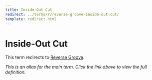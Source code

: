 ```yaml
---
title: Inside-Out Cut
redirect: ../terms/r/reverse-groove-inside-out-cut/
template: redirect.html
---
```


# Inside-Out Cut

This term redirects to [Reverse Groove](../terms/r/reverse-groove-inside-out-cut/).

*This is an alias for the main term. Click the link above to view the full definition.*
